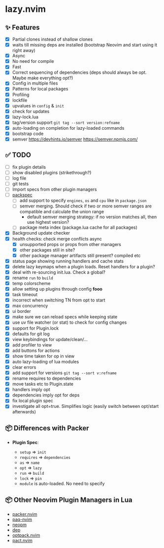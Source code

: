 # lazy.nvim

## ✨ Features

- [x] Partial clones instead of shallow clones
- [x] waits till missing deps are installed (bootstrap Neovim and start using it right away)
- [x] Async
- [x] No need for compile
- [x] Fast
- [x] Correct sequencing of dependencies (deps should always be opt. Maybe make everything opt?)
- [x] Config in multiple files
- [x] Patterns for local packages
- [x] Profiling
- [x] lockfile
- [x] upvalues in `config` & `init`
- [x] check for updates
- [x] lazy-lock.lua
- [x] tag/version support `git tag --sort version:refname`
- [x] auto-loading on completion for lazy-loaded commands
- [x] bootstrap code
- [x] semver https://devhints.io/semver
      https://semver.npmjs.com/

## ✅ TODO

- [ ] fix plugin details
- [ ] show disabled plugins (strikethrough?)
- [ ] log file
- [ ] git tests
- [ ] Import specs from other plugin managers
- [ ] [packspec](https://github.com/nvim-lua/nvim-package-specification)
  - [ ] add support to specify `engines`, `os` and `cpu` like in `package.json`
  - [ ] semver merging. Should check if two or more semver ranges are compatible and calculate the union range
    - default semver merging strategy: if no version matches all, then use highest version?
  - [ ] package meta index (package.lua cache for all packages)
- [x] Background update checker
- [x] health checks: check merge conflicts async
  - [x] unsupported props or props from other managers
  - [x] other packages still in site?
  - [x] other package manager artifacts still present? compiled etc
- [x] status page showing running handlers and cache stats
- [x] delete lazy keymaps when a plugin loads. Reset handlers for a plugin?
- [x] deal with re-sourcing init.lua. Check a global?
- [x] rename `run` to `build`
- [x] temp colorscheme
- [x] allow setting up plugins through config **fooo**
- [x] task timeout
- [x] incorrect when switching TN from opt to start
- [x] max concurrency
- [x] ui border
- [x] make sure we can reload specs while keeping state
- [x] use uv file watcher (or stat) to check for config changes
- [x] support for Plugin.lock
- [x] defaults for git log
- [x] view keybindings for update/clean/...
- [x] add profiler to view
- [x] add buttons for actions
- [x] show time taken for op in view
- [x] auto lazy-loading of lua modules
- [x] clear errors
- [x] add support for versions `git tag --sort v:refname`
- [x] rename requires to dependencies
- [x] move tasks etc to Plugin.state
- [x] handlers imply opt
- [x] dependencies imply opt for deps
- [x] fix local plugin spec
- [x] investigate all opt=true. Simplifies logic (easily switch between opt/start afterwards)

## 📦 Differences with Packer

- **Plugin Spec**:

  - `setup` => `init`
  - `requires` => `dependencies`
  - `as` => `name`
  - `opt` => `lazy`
  - `run` => `build`
  - `lock` => `pin`
  - `module` is auto-loaded. No need to specify

## 📦 Other Neovim Plugin Managers in Lua

- [packer.nvim](https://github.com/wbthomason/packer.nvim)
- [paq-nvim](https://github.com/savq/paq-nvim)
- [neopm](https://github.com/ii14/neopm)
- [dep](https://github.com/chiyadev/dep)
- [optpack.nvim](https://github.com/notomo/optpack.nvim)
- [pact.nvim](https://github.com/rktjmp/pact.nvim)
